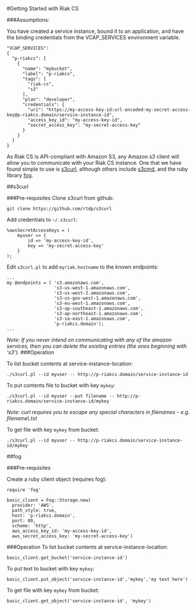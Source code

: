 #Getting Started with Riak CS

###Assumptions:

You have created a service instance, bound it to an application, and have the binding credentials from the VCAP_SERVICES environment variable.
```
"VCAP_SERVICES":
{
  "p-riakcs": [
    {
      "name": "mybucket",
      "label": "p-riakcs",
      "tags": [
        "riak-cs",
        "s3"
      ],
      "plan": "developer",
      "credentials": {
        "uri": "https://my-access-key-id:url-encoded-my-secret-access-key@p-riakcs.domain/service-instance-id",
        "access_key_id": "my-access-key-id",
        "secret_access_key": "my-secret-access-key"
      }
    }
  ]
}
```
As Riak CS is API-compliant with Amazon S3, any Amazon s3 client will allow you to communicate with your Riak CS instance. One that we have found simple to use is [s3curl](https://github.com/rtdp/s3curl), although others include [s3cmd](http://s3tools.org/s3cmd), and the ruby library [fog](http://fog.io/).

##s3curl

###Pre-requisites
Clone s3curl from github:

`git clone https://github.com/rtdp/s3curl`

Add credentials to `~/.s3curl`:
```
%awsSecretAccessKeys = (
    myuser => {
        id => 'my-access-key-id',
        key => 'my-secret-access-key'
    }
);
```

Edit `s3curl.pl` to add `myriak.hostname` to the known endpoints:

```
...
my @endpoints = ( 's3.amazonaws.com',
                  's3-us-west-1.amazonaws.com',
                  's3-us-west-2.amazonaws.com',
                  's3-us-gov-west-1.amazonaws.com',
                  's3-eu-west-1.amazonaws.com',
                  's3-ap-southeast-1.amazonaws.com',
                  's3-ap-northeast-1.amazonaws.com',
                  's3-sa-east-1.amazonaws.com',
                  'p-riakcs.domain');
...
```
*Note: If you never intend on communicating with any of the amazon services, then you can delete the existing entries (the ones beginning with 's3').*
###Operation

To list bucket contents at service-instance-location:

`./s3curl.pl --id myuser -- http://p-riakcs.domain/service-instance-id`

To put contents file to bucket with key `mykey`:

`./s3curl.pl --id myuser --put filename -- http://p-riakcs.domain/service-instance-id/mykey`

*Note: curl requires you to escape any special characters in filenames - e.g. filename\\.txt*

To get file with key `mykey` from bucket:

`./s3curl.pl --id myuser -- http://p-riakcs.domain/service-instance-id/mykey`

##fog

###Pre-requisites

Create a ruby client object (requires fog):

```
require 'fog'

basic_client = Fog::Storage.new(
  provider: 'AWS',
  path_style: true,
  host: 'p-riakcs.domain',
  port: 80,
  scheme: 'http',
  aws_access_key_id: 'my-access-key-id',
  aws_secret_access_key: 'my-secret-access-key')
```

###Operation
To list bucket contents at service-instance-location:

`basic_client.get_bucket('service-instance-id')`

To put text to bucket with key `mykey`:

`basic_client.put_object('service-instance-id','mykey','my text here')`

To get file with key `mykey` from bucket:

`basic_client.get_object('service-instance-id', 'mykey')`
